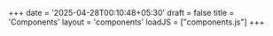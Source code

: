 +++
date = '2025-04-28T00:10:48+05:30'
draft = false
title = 'Components'
layout = 'components'
loadJS = ["components.js"]
+++
